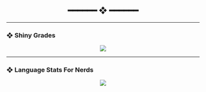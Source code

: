 <h2 align="center"> ━━━━━━  ❖  ━━━━━━ </h2>

---

### ❖ Shiny Grades

<div align="center">

<img src="https://github-readme-stats.vercel.app/api?username=zenithds&hide=prs&show_icons=true&hide_border=true&title_color=F8BD96&text_color=F5E0DC&icon_color=96CDFB&bg_color=1E1E2E"/>

</div>

---

### ❖ Language Stats For Nerds

<div align="center">

<img src="https://github-readme-stats.vercel.app/api/top-langs/?username=zenithds&layout=compact&hide_border=true&title_color=F8BD96&text_color=F5E0DC&icon_color=96CDFB&bg_color=1E1E2E&hide=javascript,lua"/>

</div>
